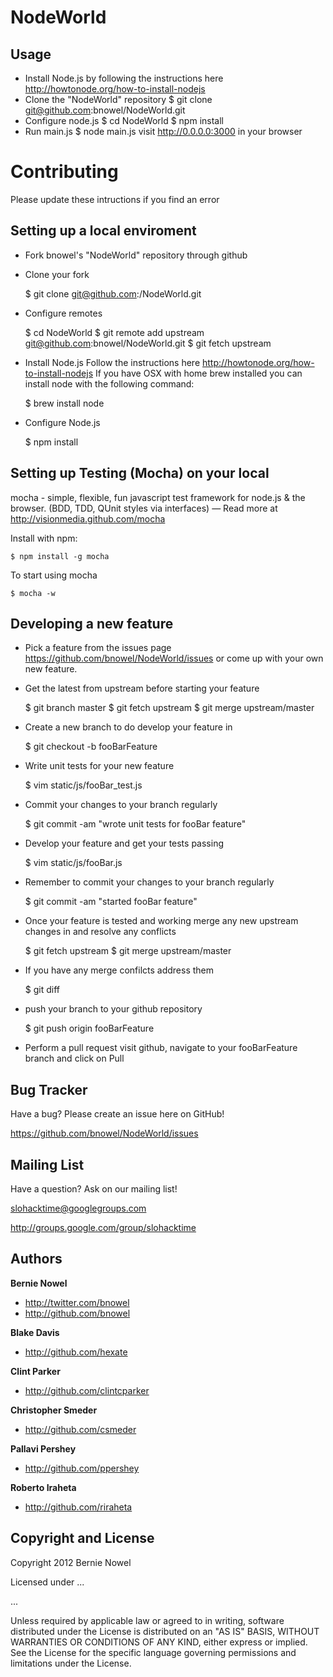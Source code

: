 NodeWorld
=========

Usage
-----
* Install Node.js by following the instructions here http://howtonode.org/how-to-install-nodejs
* Clone the "NodeWorld" repository
$ git clone git@github.com:bnowel/NodeWorld.git
* Configure node.js
    $ cd NodeWorld
    $ npm install
* Run main.js
    $ node main.js
visit http://0.0.0.0:3000 in your browser


Contributing
============

Please update these intructions if you find an error

Setting up a local enviroment
-----------------------------
* Fork bnowel's "NodeWorld" repository through github

* Clone your fork

    $ git clone git@github.com:<your github username>/NodeWorld.git

* Configure remotes 

    $ cd NodeWorld
    $ git remote add upstream git@github.com:bnowel/NodeWorld.git
    $ git fetch upstream

* Install Node.js
 Follow the instructions here http://howtonode.org/how-to-install-nodejs
 If you have OSX with home brew installed you can install node with the following command:

    $ brew install node

* Configure Node.js

    $ npm install

Setting up Testing (Mocha) on your local
------------------------------
mocha - simple, flexible, fun javascript test framework for node.js & the browser. (BDD, TDD, QUnit styles via interfaces) — Read more at http://visionmedia.github.com/mocha

Install with npm:

    $ npm install -g mocha

To start using mocha

    $ mocha -w

Developing a new feature
------------------------
* Pick a feature from the issues page https://github.com/bnowel/NodeWorld/issues or come up with your own new feature.
* Get the latest from upstream before starting your feature

    $ git branch master
    $ git fetch upstream
    $ git merge upstream/master

* Create a new branch to do develop your feature in

    $ git checkout -b fooBarFeature

* Write unit tests for your new feature

    $ vim static/js/fooBar_test.js

* Commit your changes to your branch regularly

    $ git commit -am "wrote unit tests for fooBar feature"

* Develop your feature and get your tests passing

    $ vim static/js/fooBar.js

* Remember to commit your changes to your branch regularly

    $ git commit -am "started fooBar feature"

* Once your feature is tested and working merge any new upstream changes in and resolve any conflicts

    $ git fetch upstream
    $ git merge upstream/master

* If you have any merge confilcts address them

    $ git diff

* push your branch to your github repository

    $ git push origin fooBarFeature

* Perform a pull request
visit github, navigate to your fooBarFeature branch and click on Pull

Bug Tracker
-----------

Have a bug? Please create an issue here on GitHub!

https://github.com/bnowel/NodeWorld/issues


Mailing List
------------

Have a question? Ask on our mailing list!

slohacktime@googlegroups.com

http://groups.google.com/group/slohacktime


Authors
-------

**Bernie Nowel**

+ http://twitter.com/bnowel
+ http://github.com/bnowel

**Blake Davis**

+ http://github.com/hexate

**Clint Parker**

+ http://github.com/clintcparker

**Christopher Smeder**

+ http://github.com/csmeder

**Pallavi Pershey**

+ http://github.com/ppershey

**Roberto Iraheta**

+ http://github.com/riraheta

Copyright and License
---------------------

Copyright 2012 Bernie Nowel 

Licensed under ... 

  ... 

Unless required by applicable law or agreed to in writing, software
distributed under the License is distributed on an "AS IS" BASIS,
WITHOUT WARRANTIES OR CONDITIONS OF ANY KIND, either express or implied.
See the License for the specific language governing permissions and
limitations under the License.

